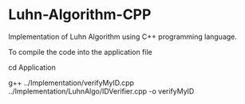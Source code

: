 # Luhn-Algorithm-CPP
Implementation of Luhn Algorithm using C++ programming language.

To compile the code into the application file

cd Application

g++ ../Implementation/verifyMyID.cpp ../Implementation/LuhnAlgo/IDVerifier.cpp -o verifyMyID